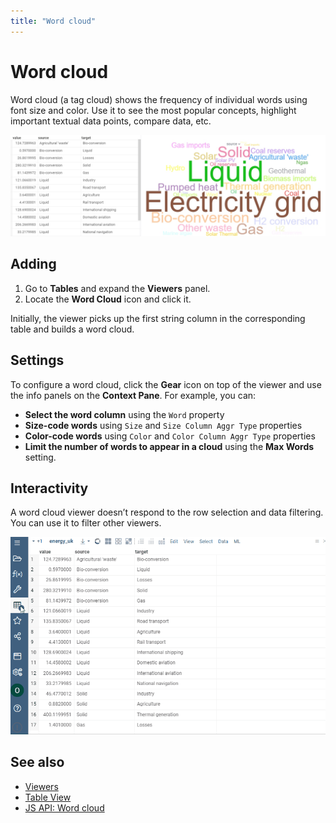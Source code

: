 ```yaml
---
title: "Word cloud"
---
```

<!-- SUBTITLE: -->

# Word cloud

Word cloud (a tag cloud) shows the frequency of individual words using font size
and color. Use it to see the most popular concepts, highlight important textual
data points, compare data, etc.

![Word Cloud](word-cloud.png "Word Cloud")

## Adding

1. Go to **Tables** and expand the **Viewers** panel.
1. Locate the **Word Cloud** icon and click it.

Initially, the viewer picks up the first string column in the corresponding
table and builds a word cloud.

## Settings

To configure a word cloud, click the **Gear** icon on top of the viewer and use
the info panels on the **Context Pane**. For example, you can:

* **Select the word column** using the `Word` property
* **Size-code words** using `Size` and `Size Column Aggr Type` properties
* **Color-code words** using `Color` and `Color Column Aggr Type` properties
* **Limit the number of words to appear in a cloud** using the **Max Words**
  setting.

## Interactivity

A word cloud viewer doesn’t respond to the row selection and data filtering. You
can use it to filter other viewers.

![Word Cloud](word-cloud.gif)

## See also

* [Viewers](../viewers.md)
* [Table View](../../datagrok/table-view.md)
* [JS API: Word cloud](https://public.datagrok.ai/js/samples/ui/viewers/types/word-cloud)
